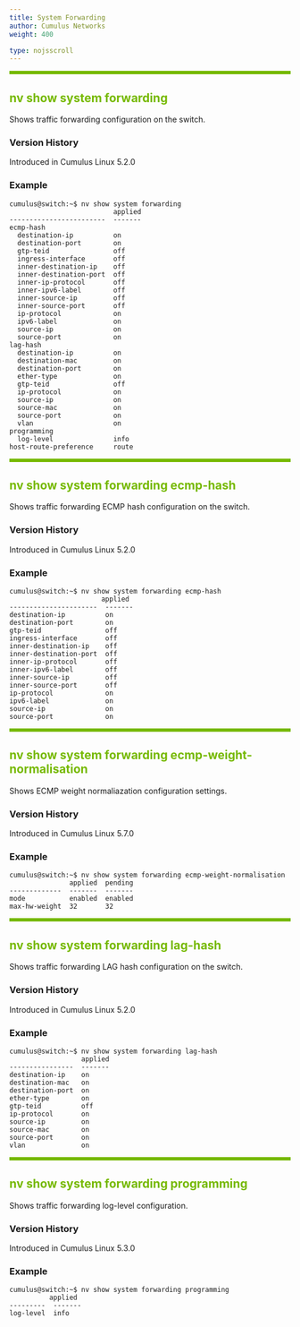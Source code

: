 ```yaml
---
title: System Forwarding
author: Cumulus Networks
weight: 400

type: nojsscroll
---
```

<style>
h { color: RGB(118,185,0)}
</style>
<HR STYLE="BORDER: DASHED RGB(118,185,0) 0.5PX;BACKGROUND-COLOR: RGB(118,185,0);HEIGHT: 4.0PX;"/>

## <h>nv show system forwarding</h>

Shows traffic forwarding configuration on the switch.

### Version History

Introduced in Cumulus Linux 5.2.0

### Example

```
cumulus@switch:~$ nv show system forwarding
                          applied
------------------------  -------
ecmp-hash                        
  destination-ip          on     
  destination-port        on     
  gtp-teid                off    
  ingress-interface       off    
  inner-destination-ip    off    
  inner-destination-port  off    
  inner-ip-protocol       off    
  inner-ipv6-label        off    
  inner-source-ip         off    
  inner-source-port       off    
  ip-protocol             on     
  ipv6-label              on     
  source-ip               on     
  source-port             on     
lag-hash                         
  destination-ip          on     
  destination-mac         on     
  destination-port        on     
  ether-type              on     
  gtp-teid                off    
  ip-protocol             on     
  source-ip               on     
  source-mac              on     
  source-port             on     
  vlan                    on     
programming                      
  log-level               info   
host-route-preference     route 
```

<HR STYLE="BORDER: DASHED RGB(118,185,0) 0.5PX;BACKGROUND-COLOR: RGB(118,185,0);HEIGHT: 4.0PX;"/>

## <h>nv show system forwarding ecmp-hash</h>

Shows traffic forwarding ECMP hash configuration on the switch.

### Version History

Introduced in Cumulus Linux 5.2.0

### Example

```
cumulus@switch:~$ nv show system forwarding ecmp-hash
                       applied
----------------------  -------
destination-ip          on     
destination-port        on     
gtp-teid                off    
ingress-interface       off    
inner-destination-ip    off    
inner-destination-port  off    
inner-ip-protocol       off    
inner-ipv6-label        off    
inner-source-ip         off    
inner-source-port       off    
ip-protocol             on     
ipv6-label              on     
source-ip               on     
source-port             on  
```

<HR STYLE="BORDER: DASHED RGB(118,185,0) 0.5PX;BACKGROUND-COLOR: RGB(118,185,0);HEIGHT: 4.0PX;"/>

## <h>nv show system forwarding ecmp-weight-normalisation</h>

Shows ECMP weight normaliazation configuration settings.

### Version History

Introduced in Cumulus Linux 5.7.0

### Example

```
cumulus@switch:~$ nv show system forwarding ecmp-weight-normalisation
               applied  pending
-------------  -------  -------
mode           enabled  enabled
max-hw-weight  32       32  
```

<HR STYLE="BORDER: DASHED RGB(118,185,0) 0.5PX;BACKGROUND-COLOR: RGB(118,185,0);HEIGHT: 4.0PX;"/>

## <h>nv show system forwarding lag-hash</h>

Shows traffic forwarding LAG hash configuration on the switch.

### Version History

Introduced in Cumulus Linux 5.2.0

### Example

```
cumulus@switch:~$ nv show system forwarding lag-hash
                  applied
----------------  -------
destination-ip    on     
destination-mac   on     
destination-port  on     
ether-type        on     
gtp-teid          off    
ip-protocol       on     
source-ip         on     
source-mac        on     
source-port       on     
vlan              on
```

<HR STYLE="BORDER: DASHED RGB(118,185,0) 0.5PX;BACKGROUND-COLOR: RGB(118,185,0);HEIGHT: 4.0PX;"/>

## <h>nv show system forwarding programming</h>

Shows traffic forwarding log-level configuration.

### Version History

Introduced in Cumulus Linux 5.3.0

### Example

```
cumulus@switch:~$ nv show system forwarding programming
          applied
---------  -------
log-level  info
```
